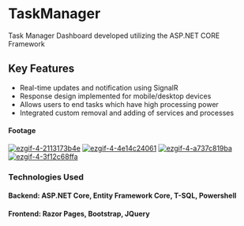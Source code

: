 ﻿# TaskManager

Task Manager Dashboard developed utilizing the ASP.NET CORE Framework

## Key Features

- Real-time updates and notification using SignalR
- Response design implemented for mobile/desktop devices
- Allows users to end tasks which have high processing power
- Integrated custom removal and adding of services and processes

#### Footage

<a href='https://postimg.cc/N51dv42j' target='_blank'><img src='https://i.postimg.cc/N51dv42j/ezgif-4-2113173b4e.gif' border='0' alt='ezgif-4-2113173b4e'/></a>
<a href='https://postimg.cc/y3kVkJBd' target='_blank'><img src='https://i.postimg.cc/y3kVkJBd/ezgif-4-4e14c24061.gif' border='0' alt='ezgif-4-4e14c24061'/></a>
<a href='https://postimg.cc/n94xbmt9' target='_blank'><img src='https://i.postimg.cc/n94xbmt9/ezgif-4-a737c819ba.gif' border='0' alt='ezgif-4-a737c819ba'/></a>
<a href='https://postimg.cc/Yhw5J8qd' target='_blank'><img src='https://i.postimg.cc/Yhw5J8qd/ezgif-4-3f12c68ffa.gif' border='0' alt='ezgif-4-3f12c68ffa'/></a>

### Technologies Used
#### Backend: ASP.NET Core, Entity Framework Core, T-SQL, Powershell
#### Frontend: Razor Pages, Bootstrap, JQuery

